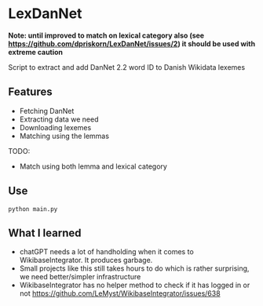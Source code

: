 # LexDanNet
**Note: until improved to match on lexical category also (see https://github.com/dpriskorn/LexDanNet/issues/2) it should be used with extreme caution**

Script to extract and add DanNet 2.2 word ID to Danish Wikidata lexemes

## Features
* Fetching DanNet
* Extracting data we need
* Downloading lexemes
* Matching using the lemmas

TODO:
* Match using both lemma and lexical category

## Use
`python main.py`

## What I learned
* chatGPT needs a lot of handholding when it comes to WikibaseIntegrator. It produces garbage.
* Small projects like this still takes hours to do which is rather surprising, we need better/simpler infrastructure
* WikibaseIntegrator has no helper method to check if it has logged in or not https://github.com/LeMyst/WikibaseIntegrator/issues/638